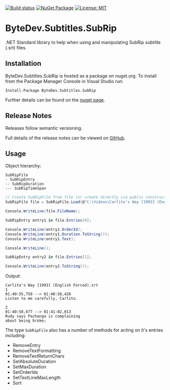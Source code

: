[![Build status](https://ci.appveyor.com/api/projects/status/github/bytedev/ByteDev.Subtitles.SubRip?branch=master&svg=true)](https://ci.appveyor.com/project/bytedev/ByteDev-Subtitles-SubRip/branch/master)
[![NuGet Package](https://img.shields.io/nuget/v/ByteDev.Subtitles.SubRip.svg)](https://www.nuget.org/packages/ByteDev.Subtitles.SubRip)
[![License: MIT](https://img.shields.io/badge/License-MIT-green.svg)](https://github.com/ByteDev/ByteDev.Subtitles.SubRip/blob/master/LICENSE)

# ByteDev.Subtitles.SubRip

.NET Standard library to help when using and manipulating SubRip subtitle (.srt) files.

## Installation

ByteDev.Subtitles.SubRip is hosted as a package on nuget.org.  To install from the Package Manager Console in Visual Studio run:

`Install-Package ByteDev.Subtitles.SubRip`

Further details can be found on the [nuget page](https://www.nuget.org/packages/ByteDev.Subtitles.SubRip/).

## Release Notes

Releases follow semantic versioning.

Full details of the release notes can be viewed on [GitHub](https://github.com/ByteDev/ByteDev.Subtitles.SubRip/blob/master/docs/RELEASE-NOTES.md).

## Usage

Object hierarchy:

```
SubRipFile
- SubRipEntry
-- SubRipDuration
--- SubRipTimeSpan
```

```csharp
// Create SubRipFile from file (or create directly via public constructors)
SubRipFile file = SubRipFile.Load(@"C:\Videos\Carlito's Way [1993] (English Forced).srt");

Console.WriteLine(file.FileName);

SubRipEntry entry1 in file.Entries[0];

Console.WriteLine(entry1.OrderId);
Console.WriteLine(entry1.Duration.ToString());
Console.WriteLine(entry1.Text);

Console.WriteLine();

SubRipEntry entry2 in file.Entries[1];

Console.WriteLine(entry2.ToString());
```

Output:

```
Carlito's Way [1993] (English Forced).srt
1
01:40:55,758 --> 01:40:58,426
Listen to me carefully, Carlito.

2
01:40:58,677 --> 01:41:02,013
Rudy says Pachanga is complaining
about being broke;
```

The type `SubRipFile` also has a number of methods for acting on it's entries including:

- RemoveEntry
- RemoveTextFormatting
- RemoveTextReturnChars
- SetAbsoluteDuration
- SetMaxDuration
- SetOrderIds
- SetTextLineMaxLength
- Sort